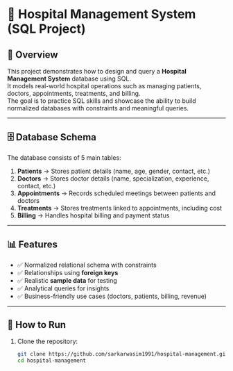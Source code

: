 # 🏥 Hospital Management System (SQL Project)

## 📌 Overview
This project demonstrates how to design and query a **Hospital Management System** database using SQL.  
It models real-world hospital operations such as managing patients, doctors, appointments, treatments, and billing.  
The goal is to practice SQL skills and showcase the ability to build normalized databases with constraints and meaningful queries.

---

## 🗄 Database Schema
The database consists of 5 main tables:

1. **Patients** → Stores patient details (name, age, gender, contact, etc.)  
2. **Doctors** → Stores doctor details (name, specialization, experience, contact, etc.)  
3. **Appointments** → Records scheduled meetings between patients and doctors  
4. **Treatments** → Stores treatments linked to appointments, including cost  
5. **Billing** → Handles hospital billing and payment status  

---

## 📊 Features
- ✅ Normalized relational schema with constraints  
- ✅ Relationships using **foreign keys**  
- ✅ Realistic **sample data** for testing  
- ✅ Analytical queries for insights  
- ✅ Business-friendly use cases (doctors, patients, billing, revenue)  

---

## 🚀 How to Run
1. Clone the repository:
   ```bash
   git clone https://github.com/sarkarwasim1991/hospital-management.git
   cd hospital-management
